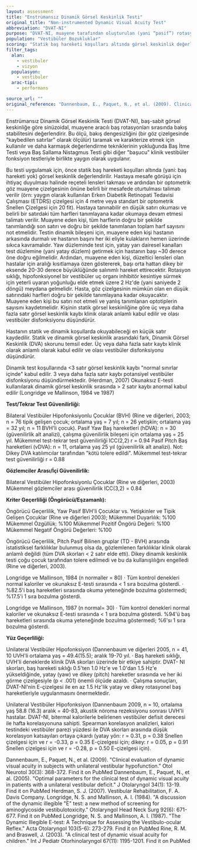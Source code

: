 ```yaml
---
layout: assessment
title: "Enstrümansız Dinamik Görsel Keskinlik Testi"
original_title: "Non-instrumented Dynamic Visual Acuity Test"
abbreviation: "DVAT-NI"
purpose: "DVAT-NI, muayene tarafından oluşturulan (yani “pasif”) rotasyonel baş hareketi uyaranlarına yanıt olarak vestibülo-oküler refleks (VOR) fonksiyonunun “düşük teknolojili”, objektif, davranışsal bir ölçüsünü sağlar."
population: "Vestibüler Bozukluklar"
scoring: "Statik baş hareketi koşulları altında görsel keskinlik değerlendirilir. Hastanın dinamik bileşen için başı sallanırken mümkün olan en düşük satırı okuması istenir. Statik görsel keskinliğe göre üç veya daha fazla satır kaybı klinik olarak anlamlı kabul edilir."
filter_tags:
  alan:
    - vestibuler
    - vizyon
  populasyon:
    - vestibuler
  arac-tipi:
    - performans

source_url: ""
original_reference: "Dannenbaum, E., Paquet, N., et al. (2009). Clinical evaluation of dynamic visual acuity in subjects with unilateral vestibular hypofunction. Otol Neurotol 30(3): 368-372."
---
```





Enstrümansız Dinamik Görsel Keskinlik Testi (DVAT-NI), baş-sabit görsel keskinliğe göre sinüzoidal, muayene aracılı baş rotasyonları sırasında bakış stabilitesini değerlendirir. Bu ölçü, bakış dengesizliğini (bir göz çizelgesinde "kaybedilen satırlar" olarak ölçülür) taramak ve karakterize etmek için kullanılır ve daha karmaşık değerlendirme tekniklerinin yokluğunda Baş İtme Testi veya Baş Sallama Nistagmus Testi gibi diğer "başucu" klinik vestibüler fonksiyon testleriyle birlikte yaygın olarak uygulanır.


Bu testi uygulamak için, önce statik baş hareketi koşulları altında (yani: baş hareketi yok) görsel keskinlik değerlendirilir.
Hastaya mesafe görüşü için ihtiyaç duyulması halinde reçeteli lensleri takması ve ardından bir optometrik göz muayene çizelgesinin önüne belirli bir mesafede oturtulması talimatı verilir (örn: yaygın olarak kullanılan Erken Diabetik Retinopati Tedavisi Çalışması (ETDRS) çizelgesi için 4 metre veya standart bir optometrik Snellen Çizelgesi için 20 fit).
Hastaya tanınabilir en düşük satırı okuması ve belirli bir satırdaki tüm harfleri tanımlayana kadar okumaya devam etmesi talimatı verilir.
Muayene eden kişi, tüm harflerin doğru bir şekilde tanımlandığı son satırı ve doğru bir şekilde tanımlanan toplam harf sayısını not etmelidir.
Testin dinamik bileşeni için, muayene eden kişi hastanın arkasında durmalı ve hastanın başını her iki eliyle kulakların hemen üzerinde sıkıca kavramalıdır.
Yaw düzleminde test için, yatay yarı dairesel kanalları test düzlemine (yani yatay düzlem) getirmek için hastanın başı ~30 derece öne doğru eğilmelidir.
Ardından, muayene eden kişi, düzeltici lensleri olan hastalar için aralığı kısıtlamaya özen göstererek, başı orta hattan dikey bir eksende 20-30 derece büyüklüğünde salınımlı hareket ettirecektir.
Rotasyon sıklığı, hipofonksiyonel bir vestibüler uç organı inhibitör kesintiye sürmek için yeterli uyaran yoğunluğu elde etmek üzere 2 Hz'de (yani saniyede 2 döngü) meydana gelmelidir.
Hasta, göz çizelgesinin mümkün olan en düşük satırındaki harfleri doğru bir şekilde tanımlayana kadar okuyacaktır.
Muayene eden kişi bu satırı not etmeli ve yanlış tanımlanan optotiplerin sayısını kaydetmelidir.
Kişinin statik görsel keskinliğine göre üç veya daha fazla satır görsel keskinlik kaybı klinik olarak anlamlı kabul edilir ve olası vestibüler disfonksiyonu düşündürür.


Hastanın statik ve dinamik koşullarda okuyabileceği en küçük satır kaydedilir. Statik ve dinamik görsel keskinlik arasındaki fark, Dinamik Görsel Keskinlik (DVA) skorunu temsil eder. Üç veya daha fazla satır kaybı klinik olarak anlamlı olarak kabul edilir ve olası vestibüler disfonksiyonu düşündürür.


Dinamik test koşullarında <3 satır görsel keskinlik kaybı "normal sınırlar içinde" kabul edilir. 3 veya daha fazla satır kaybı potansiyel vestibüler disfonksiyonu düşündürmektedir. (Herdman, 2007)
Okunaksız E-testi kullanılarak dinamik görsel keskinlik sırasında > 2 satır kaybı anormal kabul edilir (Longridge ve Mallinson, 1984 ve 1987)


**Test/Tekrar Test Güvenilirliği:**

Bilateral Vestibüler Hipofonksiyonlu Çocuklar (BVH) (Rine ve diğerleri, 2003; n = 76 tipik gelişen çocuk; ortalama yaş = 7 yıl; n = 26 yetişkin; ortalama yaş = 32 yıl; n = 11 BVH'li çocuk). Pasif Yaw Baş hareketleri (hDVA): n = 30 (güvenilirlik alt analizi), çalışma güvenilirlik bileşeni için ortalama yaş = 25 yıl. Mükemmel test-tekrar test güvenilirliği ICC(2,2) r = 0.94
Pasif Pitch Baş hareketleri (vDVA): n = 11, ortalama yaş 25 yıl (güvenilirlik alt analizi). Not: Dikey DVA katılımcılar tarafından "kötü tolere edildi". Mükemmel test-tekrar test güvenilirliği r = 0.88

**Gözlemciler Arası/İçi Güvenilirlik:**

Bilateral Vestibüler Hipofonksiyonlu Çocuklar (Rine ve diğerleri, 2003)
Mükemmel gözlemciler arası güvenilirlik ICC(3,2) = 0.84

**Kriter Geçerliliği (Öngörücü/Eşzamanlı):**

Öngörücü Geçerlilik, Yaw Pasif
BVH'li Çocuklar vs. Yetişkinler ve Tipik Gelişen Çocuklar (Rine ve diğerleri 2003);
Mükemmel Duyarlılık: %100
Mükemmel Özgüllük: %100
Mükemmel Pozitif Öngörü Değeri: %100
Mükemmel Negatif Öngörü Değerleri: %100

Öngörücü Geçerlilik, Pitch Pasif
Bilinen gruplar (TD - BVH) arasında istatistiksel farklılıklar bulunmuş olsa da, gözlemlenen farklılıklar klinik olarak anlamlı değildi (tüm DVA skorları < 2 satır elde etti). Dikey dinamik keskinlik testi çoğu çocuk tarafından tolere edilmedi ve bu da kullanışlılığını engelledi (Rine ve diğerleri, 2003).

Longridge ve Mallinson, 1984 (n normaller = 80)
· Tüm kontrol denekleri normal kaloriler ve okunaksız E-testi sırasında < 1 sıra bozulma gösterdi.
· %82.5'i baş hareketleri sırasında okuma yeteneğinde bozulma göstermedi; %17.5'i 1 sıra bozulma gösterdi.

Longridge ve Mallinson, 1987 (n normal= 30)
· Tüm kontrol denekleri normal kaloriler ve okunaksız E-testi sırasında < 1 sıra bozulma gösterdi.
%94'ü baş hareketleri sırasında okuma yeteneğinde bozulma göstermedi; %6'sı 1 sıra bozulma gösterdi.

**Yüz Geçerliliği:**

Unilateral Vestibüler Hipofonksiyon (Dannenbaum ve diğerleri 2005, n = 41, 10 UVH'li ortalama yaş = 49.4(15.5); aralık 19-70 yıl.
· Baş hareketi sıklığı, UVH'li deneklerde klinik DVA skorları üzerinde bir etkiye sahiptir. DVAT- NI skorları, baş hareketi sıklığı 0.5'ten 1.0 Hz'e ve 1.0'dan 1.5 Hz'e yükseldiğinde, yatay (yaw) ve dikey (pitch) hareketler sırasında ve her iki görme çizelgesiyle (p < .001) önemli ölçüde azaldı.
· Çalışma sonuçları, DVAT-NI'nin E-çizelgesi ile en az 1.5 Hz'lik yatay ve dikey rotasyonel baş hareketleriyle uygulanmasını önermektedir.

Unilateral Vestibüler Hipofonksiyon (Dannenbaum 2009, n = 10, ortalama yaş 58.8 (16.3) aralık = 40-83, akustik nöroma rezeksiyonu sonrası UVH'li hastalar.
DVAT-NI, bitermal kalorilerle belirlenen vestibüler defisit derecesi ile hafta korelasyonuna sahipti. Spearman korelasyon analizleri, kalori testindeki vestibüler parezi yüzdesi ile DVA skorları arasında düşük korelasyon katsayıları ortaya çıkardı (yatay yön: r = 0.31, p = 0.38 Snellen çizelgesi için ve r = -0.33, p = 0.35 E-çizelgesi için; dikey: r = 0.05, p = 0.91 Snellen çizelgesi için ve r = -0.28, p = 0.50 E-çizelgesi için).


Dannenbaum, E., Paquet, N., et al. (2009). "Clinical evaluation of dynamic visual acuity in subjects with unilateral vestibular hypofunction." Otol Neurotol 30(3): 368-372.
Find it on PubMed
Dannenbaum, E., Paquet, N., et al. (2005). "Optimal parameters for the clinical test of dynamic visual acuity in patients with a unilateral vestibular deficit." J Otolaryngol 34(1): 13-19.
Find it on PubMed
Herdman, S. J. (2007). Vestibular Rehabilitation, F. A. Davis Company.
Longridge, N. S. and Mallinson, A. I. (1984). "A discussion of the dynamic illegible "E" test: a new method of screening for aminoglycoside vestibulotoxicity." Otolaryngol Head Neck Surg 92(6): 671-677.
Find it on PubMed
Longridge, N. S. and Mallinson, A. I. (1987). "The Dynamic Illegible E-test: A Technique for Assessing the Vestibulo-ocular Reflex." Acta Otolaryngol 103(5-6): 273-279.
Find it on PubMed
Rine, R. M. and Braswell, J. (2003). "A clinical test of dynamic visual acuity for children." Int J Pediatr Otorhinolaryngol 67(11): 1195-1201.
Find it on PubMed

```